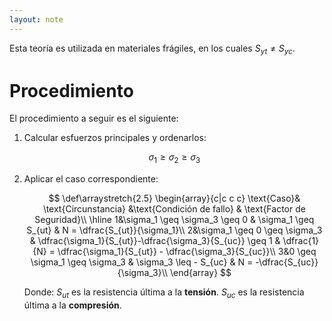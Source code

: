 ```yaml
---
layout: note
---
```


Esta teoría es utilizada en materiales frágiles, en los cuales $S_{yt} \neq S_{yc}$.

# Procedimiento
El procedimiento a seguir es el siguiente:

1. Calcular esfuerzos principales y ordenarlos:
    
    $$
    \sigma_1 \geq \sigma_2 \geq \sigma_3
    $$
    
2. Aplicar el caso correspondiente:
    
    $$
    \def\arraystretch{2.5}
    \begin{array}{c|c c c}
        \text{Caso}& \text{Circunstancia} &\text{Condición de fallo} & \text{Factor de Seguridad}\\
        \hline
        1&\sigma_1 \geq \sigma_3 \geq 0 & \sigma_1 \geq S_{ut} & N = \dfrac{S_{ut}}{\sigma_1}\\
        2&\sigma_1 \geq 0 \geq \sigma_3 & \dfrac{\sigma_1}{S_{ut}}-\dfrac{\sigma_3}{S_{uc}} \geq 1 & \dfrac{1}{N} = \dfrac{\sigma_1}{S_{ut}} - \dfrac{\sigma_3}{S_{uc}}\\
        3&0 \geq \sigma_1 \geq \sigma_3 & \sigma_3 \leq - S_{uc} & N = -\dfrac{S_{uc}}{\sigma_3}\\
    \end{array}
    $$
    
    Donde:
    $S_{ut}$ es la resistencia última a la **tensión**.
    $S_{uc}$ es la resistencia última a la **compresión**.
